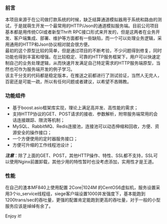 ### 前言   
本项目来源于在公司做打款系统的时候，缺乏结算通道模拟器用于系统和路由的测试，于是就萌生开发一个最常用的HTTP/Json的通道模拟服务端。目前公司项目基本都是用传统CGI或者新型Thrift RPC接口形式来开发的，但是这两者在业务开发、客户端集成、部署、维护等方面都有一些缺陷，而一个可以处理业务逻辑，采用通用的HTTP和Json协议相对就会很方便。   
最初的这个原型比较的简单，但是通过项目的不断考验，不少问题得到修复，同时功能也得到丰富和增强。在比较稳定、可靠的HTTP服务框架下，用户可以快速定制自己的业务处理逻辑，从而快速开发满足自己特定需求的HTTP服务端原型，当然也可作为服务端开发的例子学习。   
该主干分支的代码都是稳定版本，在推送之前都进行了测试验证，当然人无完人，百密还是可能一疏，所以有任何问题或者建议，以希望不吝赐教。   

### 功能组件   
- 基于boost.asio框架库实现，理论上满足高并发、高性能的需求；   
- 支持HTTP协议的GET、POST请求的接收、参数解析，附带服务端常用的会话连接跟踪、限流等机制；   
- MySQL、RabbitMQ、Redis连接池，连接池可以动态伸缩和回收，方便、资源安全的操作接口；   
- 一个方便使用的定时器服务接口；   
- 方便可升缩的工作线程池设计；   

***注意***：除了上面的GET、POST，其他HTTP操作、特性、SSL都不支持，SSL可以使用Nginx前置卸载，其他少用的特性暂时也没考虑添加，实用性才是王道。   

### 性能   
在自己的渣本MF840上使用配置 2Core|1024M 的CentOS6虚拟机，服务设置采用3个io_service线程组，siege客户端设置1000并发强度下，基本能跑到1200trans/sec的吞吐量，更强的配置肯定能跑到更高的吞吐量，对于一般的小型服务应该是绰绰有余了。   

Enjoy it!   
